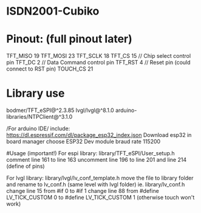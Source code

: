 # ISDN2001-Cubiko
 
# Pinout: (full pinout later)

TFT_MISO 19
TFT_MOSI 23
TFT_SCLK 18
TFT_CS   15  // Chip select control pin
TFT_DC    2  // Data Command control pin
TFT_RST   4  // Reset pin (could connect to RST pin)
TOUCH_CS 21

# Library use
 bodmer/TFT_eSPI@^2.3.85
 lvgl/lvgl@^8.1.0
 arduino-libraries/NTPClient@^3.1.0

/For arduino IDE/
include: https://dl.espressif.com/dl/package_esp32_index.json
Download esp32 in board manager
choose ESP32 Dev module
braud rate 115200
 
#Usage (important!)
For espi library:
 library/TFT_eSPI/User_setup.h
 comment line 161 to line 163
 uncomment line 196 to line 201 and line 214 (define of pins)
 
For lvgl library:
 library/lvgl/lv_conf_template.h
 move the file to library folder and rename to lv_conf.h (same level with lvgl folder) ie. library/lv_conf.h
 change line 15 from #if 0 to #if 1
 change line 88 from #define LV_TICK_CUSTOM 0 to #define LV_TICK_CUSTOM 1 (otherwise touch won't work)
 
